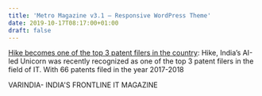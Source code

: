 ```yaml
---
title: 'Metro Magazine v3.1 – Responsive WordPress Theme'
date: 2019-10-17T08:17:00+01:00
draft: false
---
```


[Hike becomes one of the top 3 patent filers in the country](https://varindia.com/news/hike-becomes-one-of-the-top-3-patent-filers-in-the-country#.XagVyVynMz8.blogger): Hike, India’s AI-led Unicorn was recently recognized as one of the top 3 patent filers in the field of IT. With 66 patents filed in the year 2017-2018  
  
VARINDIA- INDIA'S FRONTLINE IT MAGAZINE